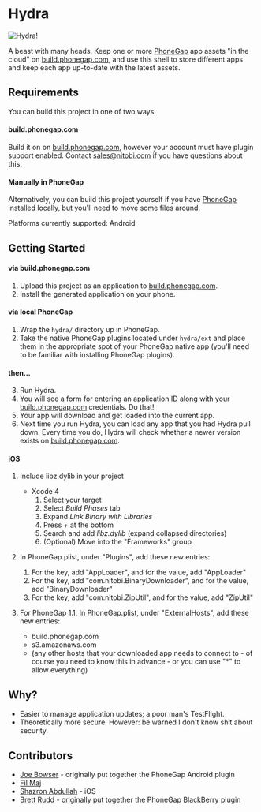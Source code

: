 Hydra
====

![Hydra!](http://github.com/filmaj/hydra/raw/master/img/icon128.png)

A beast with many heads. Keep one or more [PhoneGap](http://www.phonegap.com) app assets "in the cloud" on
[build.phonegap.com](http://build.phonegap.com), and use this shell to
store different apps and keep each app up-to-date with the latest
assets.

Requirements
----

You can build this project in one of two ways.

#### build.phonegap.com ####

Build it on on [build.phonegap.com](http://build.phonegap.com),
however your account must have plugin support enabled. Contact [sales@nitobi.com](mailto:sales@nitobi.com)
if you have questions about this.

#### Manually in PhoneGap ####

Alternatively, you can build this project yourself if you have
[PhoneGap](http://www.phonegap.com) installed locally, but you'll need
to move some files around.

Platforms currently supported: Android

Getting Started
----

#### via build.phonegap.com ####

1. Upload this project as an application to [build.phonegap.com](http://build.phonegap.com).
2. Install the generated application on your phone.

#### via local PhoneGap ####

1. Wrap the `hydra/` directory up in PhoneGap.
2. Take the native PhoneGap plugins located under `hydra/ext` and place
   them in the appropriate spot of your PhoneGap native app (you'll need
to be familiar with installing PhoneGap plugins).

#### then... ####

3. Run Hydra.
4. You will see a form for entering an application ID along with your [build.phonegap.com](http://build.phonegap.com) credentials. Do that!
5. Your app will download and get loaded into the current app.
6. Next time you run Hydra, you can load any app that you had Hydra pull down. Every time you do, Hydra will check whether a newer version exists on [build.phonegap.com](http://build.phonegap.com).

#### iOS ####

1. Include libz.dylib in your project
    - Xcode 4
        1. Select your target
        2. Select _Build Phases_ tab
        3. Expand _Link Binary with Libraries_
        4. Press _+_ at the bottom
        5. Search and add _libz.dylib_ (expand collapsed directories)
        6. (Optional) Move into the "Frameworks" group

2. In PhoneGap.plist, under "Plugins", add these new entries: 
    1. For the key, add "AppLoader", and for the value, add "AppLoader"
    2. For the key, add "com.nitobi.BinaryDownloader", and for the value, add "BinaryDownloader"
    3. For the key, add "com.nitobi.ZipUtil", and for the value, add "ZipUtil"

3. For PhoneGap 1.1, In PhoneGap.plist, under "ExternalHosts", add these new entries:              
     * build.phonegap.com
     * s3.amazonaws.com
     * (any other hosts that your downloaded app needs to connect to - of course you need to know this in advance - or you can use "*" to allow everything)

Why?
----

* Easier to manage application updates; a poor man's TestFlight.
* Theoretically more secure. However: be warned I don't know shit about
  security.

Contributors
----

* [Joe Bowser](http://www.github.com/infil00p) - originally put together
  the PhoneGap Android plugin
* [Fil Maj](http://www.github.com/filmaj)
* [Shazron Abdullah](http://www.github.com/shazron) - iOS
* [Brett Rudd](http://www.github.com/goya) - originally put together the
  PhoneGap BlackBerry plugin

